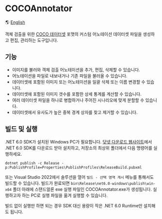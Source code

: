 # COCOAnnotator

🌎 [English](README.en.md)

객체 검출을 위한 [COCO 데이터셋](https://cocodataset.org/) 포맷의 커스텀 어노테이션 데이터셋 파일을 생성하고 편집, 관리하는 도구입니다.

## 기능

* 이미지를 불러와 객체 검출 어노테이션을 추가, 편집, 삭제할 수 있습니다.
* 어노테이션을 파일로 내보내거나 기존 파일을 불러올 수 있습니다.
* 데이터셋에 포함된 이미지 또는 어노테이션을 일괄 삭제 또는 이름 변경할 수 있습니다.
* 데이터셋에 포함된 이미지 갯수를 포함한 상세 통계를 계산할 수 있습니다.
* 여러 데이터셋 파일을 하나로 병합하거나 주어진 시나리오에 맞게 분할할 수 있습니다.
* 데이터셋에서 유사도가 높은 중복 경계 상자를 찾고 제거할 수 있습니다.

## 빌드 및 실행

.NET 6.0 SDK가 설치된 Windows PC가 필요합니다. [닷넷 다운로드 웹사이트](https://dotnet.microsoft.com/download)에서 .NET 6.0 SDK를 다운로드 받아 설치하고, 저장소의 최상위 폴더에서 다음 명령어를 실행하세요.

```
dotnet publish -c Release -p:PublishProfile=Properties\PublishProfiles\ReleaseBuild.pubxml
```

또는 Visual Studio 2022에서 솔루션을 열어 `빌드 - 선택 영역 게시` 메뉴를 통해서도 빌드할 수 있습니다. 빌드가 완료되면 `bin\Release\net6.0-windows\publish\win-x64` 폴더 아래에 스탠드얼론 exe 실행 파일인 COCOAnnotator.exe가 생성됩니다. 실행하고자 하는 PC로 실행 파일을 옮겨 실행할 수 있습니다.

빌드 없이 실행만 하면 되는 경우 SDK 대신 용량이 작은 .NET 6.0 Runtime만 설치해도 됩니다.
